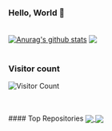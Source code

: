 ### Hello, World 👋

<!--
**nightcoder26/nightcoder26** is a ✨ _special_ ✨ repository because its `README.md` (this file) appears on your GitHub profile.

Here are some ideas to get you started:

- 🔭 I’m currently working on ...
- 🌱 I’m currently learning ...
- 👯 I’m looking to collaborate on ...
- 🤔 I’m looking for help with ...
- 💬 Ask me about ...
- 📫 How to reach me: ...
- 😄 Pronouns: ...
- ⚡ Fun fact: ...
-->
<br>
<a href="https://github.com/nightcoder26/github-readme-stats"><img align="center" src="https://github-readme-stats.vercel.app/api?username=nightcoder26&show_icons=true&include_all_commits=true&theme=buefy&hide_border=true" alt="Anurag's github stats" /></a> <a href="https://github.com/nightcoder26/github-readme-stats"><img align="center" src="https://github-readme-stats.vercel.app/api/top-langs/?username=nightcoder26&layout=compact&theme=buefy&hide_border=true" /></a> 
<br>
<br>

### Visitor count
![Visitor Count](https://profile-counter.glitch.me/nightcoder26/count.svg)

<br>
<br>
#### Top Repositories


<a href="https://github.com/nightcoder26/github-readme-stats">
  <img align="center" src="https://github-readme-stats.vercel.app/api/pin/?username=nightcoder26&repo=github-readme-stats&theme=buefy" />
</a>
<a href="https://github.com/nightcoder26/nightcoder26.github.io">
  <img align="center" src="https://github-readme-stats.vercel.app/api/pin/?username=nightcoder26&repo=nightcoder.github.io&theme=buefy" />
</a>

<br />
<br />
